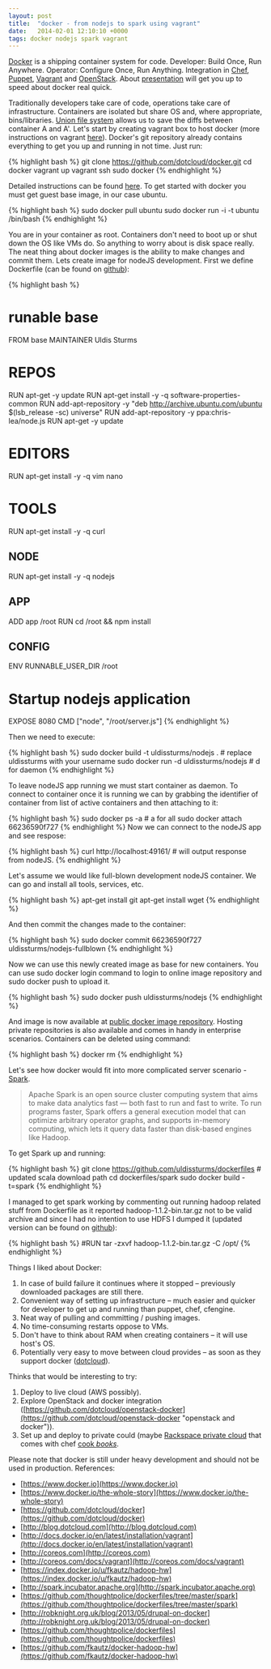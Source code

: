 ```yaml
---
layout: post
title:  "docker - from nodejs to spark using vagrant"
date:   2014-02-01 12:10:10 +0000
tags: docker nodejs spark vagrant
---
```


[Docker](https://www.docker.io/) is a shipping container system for code. Developer: Build Once, Run Anywhere. Operator: Configure Once, Run Anything. Integration in [Chef](http://www.opscode.com/chef), [Puppet](http://puppetlabs.com/), [Vagrant](http://www.vagrantup.com/) and [OpenStack](http://www.openstack.org/).
About [presentation](http://www.slideshare.net/dotCloud/why-docker "why docker") will get you up to speed about docker real quick.

Traditionally developers take care of code, operations take care of infrastructure. Containers are isolated but share OS and, where appropriate, bins/libraries. [Union file system](http://en.wikipedia.org/wiki/UnionFS) allows us to save the diffs between container A and A'.
Let's start by creating vagrant box to host docker (more instructions on vagrant [here](http://docs.vagrantup.com/v2)). Docker's git repository already contains everything to get you up and running in not time. Just run:

{% highlight bash %}
git clone https://github.com/dotcloud/docker.git
cd docker
vagrant up
vagrant ssh
sudo docker
{% endhighlight %}

Detailed instructions can be found [here](http://docs.docker.io/en/latest/installation/vagrant "how to install vagrant"). To get started with docker you must get guest base image, in our case ubuntu.

{% highlight bash %}
sudo docker pull ubuntu
sudo docker run -i -t ubuntu /bin/bash
{% endhighlight %}

You are in your container as root. Containers don't need to boot up or shut down the OS like VMs do. So anything to worry about is disk space really. The neat thing about docker images is the ability to make changes and commit them. Lets create image for nodeJS development. First we define Dockerfile (can be found on [github](https://github.com/uldissturms/dockerfiles/tree/master/nodejs "nodejs repository @ github")):

{% highlight bash %}
# runable base
FROM base
MAINTAINER Uldis Sturms

# REPOS
RUN apt-get -y update
RUN apt-get install -y -q software-properties-common
RUN add-apt-repository -y "deb http://archive.ubuntu.com/ubuntu $(lsb_release -sc) universe"
RUN add-apt-repository -y ppa:chris-lea/node.js
RUN apt-get -y update

# EDITORS
RUN apt-get install -y -q vim nano

# TOOLS
RUN apt-get install -y -q curl

## NODE
RUN apt-get install -y -q nodejs

## APP
ADD app /root
RUN cd /root && npm install

## CONFIG
ENV RUNNABLE_USER_DIR /root

# Startup nodejs application
EXPOSE 8080
CMD ["node", "/root/server.js"]
{% endhighlight %}

Then we need to execute:

{% highlight bash %}
sudo docker build -t uldissturms/nodejs . # replace uldissturms with your username
sudo docker run -d uldissturms/nodejs # d for daemon
{% endhighlight %}

To leave nodeJS app running we must start container as daemon. To connect to container once it is running we can by grabbing the identifier of container from list of active containers and then attaching to it:

{% highlight bash %}
sudo docker ps -a # a for all
sudo docker attach 66236590f727
{% endhighlight %}
Now we can connect to the nodeJS app and see respose:

{% highlight bash %}
curl http://localhost:49161/ # will output response from nodeJS.
{% endhighlight %}

Let's assume we would like full-blown development nodeJS container. We can go and install all tools, services, etc.

{% highlight bash %}
apt-get install git
apt-get install wget
{% endhighlight %}

And then commit the changes made to the container:

{% highlight bash %}
sudo docker commit 66236590f727 uldissturms/nodejs-fullblown
{% endhighlight %}

Now we can use this newly created image as base for new containers. You can use sudo docker login command to login to online image repository and sudo docker push to upload it.

{% highlight bash %}
sudo docker push uldissturms/nodejs
{% endhighlight %}

And image is now available at [public docker image repository](https://index.docker.io/u/uldissturms/nodejs/ "my nodeJS docker image in public repository"). Hosting private repositories is also available and comes in handy in enterprise scenarios. Containers can be deleted using command:

{% highlight bash %}
docker rm
{% endhighlight %}

Let's see how docker would fit into more complicated server scenario - [Spark](http://spark.incubator.apache.org "Spark").

> Apache Spark is an open source cluster computing system that aims to make data analytics fast — both fast to run and fast to write. To run programs faster, Spark offers a general execution model that can optimize arbitrary operator graphs, and supports in-memory computing, which lets it query data faster than disk-based engines like Hadoop.

To get Spark up and running:

{% highlight bash %}
git clone https://github.com/uldissturms/dockerfiles # updated scala download path
cd dockerfiles/spark
sudo docker build -t=spark
{% endhighlight %}

I managed to get spark working by commenting out running hadoop related stuff from Dockerfile as it reported hadoop-1.1.2-bin.tar.gz not to be valid archive and since I had no intention to use HDFS I dumped it (updated version can be found on [github](https://github.com/uldissturms/dockerfiles "dockerfiles on github")):

{% highlight bash %}
#RUN tar -zxvf hadoop-1.1.2-bin.tar.gz -C /opt/
{% endhighlight %}

Things I liked about Docker:

 1.  In case of build failure it continues where it stopped – previously downloaded packages are still there.
 2.  Convenient way of setting up infrastructure – much easier and quicker for developer to get up and running than puppet, chef, cfengine.
 3.  Neat way of pulling and committing / pushing images.
 4.  No time-consuming restarts oppose to VMs.
 5.  Don't have to think about RAM when creating containers – it will use host's OS.
 6.  Potentially very easy to move between cloud provides – as soon as they support docker ([dotcloud](https://www.dotcloud.com "dotcloud")).

 Thinks that would be interesting to try:

 1.  Deploy to live cloud (AWS possibly).
 2.  Explore OpenStack and docker integration ([https://github.com/dotcloud/openstack-docker](https://github.com/dotcloud/openstack-docker "openstack and docker")).
 3.  Set up and deploy to private could (maybe [Rackspace private cloud](http://www.rackspace.com/cloud/private/script/ "rackspace private cloud") that comes with chef [cook _books_](http://www.rackspace.com/knowledge_center/article/installing-openstack-with-rackspace-private-cloud-tools "rackspace private cloud cook books").

Please note that docker is still under heavy development and should not be used in production. References:

- [https://www.docker.io](https://www.docker.io)
- [https://www.docker.io/the-whole-story](https://www.docker.io/the-whole-story)
- [https://github.com/dotcloud/docker](https://github.com/dotcloud/docker)
- [http://blog.dotcloud.com](http://blog.dotcloud.com)
- [http://docs.docker.io/en/latest/installation/vagrant](http://docs.docker.io/en/latest/installation/vagrant)
- [http://coreos.com](http://coreos.com)
- [http://coreos.com/docs/vagrant](http://coreos.com/docs/vagrant)
- [https://index.docker.io/u/fkautz/hadoop-hw](https://index.docker.io/u/fkautz/hadoop-hw)
- [http://spark.incubator.apache.org](http://spark.incubator.apache.org)
- [https://github.com/thoughtpolice/dockerfiles/tree/master/spark](https://github.com/thoughtpolice/dockerfiles/tree/master/spark)
- [http://robknight.org.uk/blog/2013/05/drupal-on-docker](http://robknight.org.uk/blog/2013/05/drupal-on-docker)
- [https://github.com/thoughtpolice/dockerfiles](https://github.com/thoughtpolice/dockerfiles)
- [https://github.com/fkautz/docker-hadoop-hw](https://github.com/fkautz/docker-hadoop-hw)
